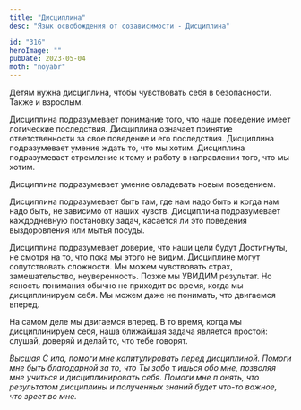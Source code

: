 ```yaml
---
title: "Дисциплина"
desc: "Язык освобождения от созависимости - Дисциплина"

id: "316"
heroImage: ""
pubDate: 2023-05-04
moth: "noyabr"
---
```


Детям нужна дисциплина, чтобы чувствовать себя в безопасности. Также и
взрослым.

Дисциплина подразумевает понимание того, что наше поведение имеет логические
последствия. Дисциплина означает принятие ответственности за свое поведение и
его последствия. Дисциплина подразумевает умение ждать то, что мы хотим.
Дисциплина подразумевает стремление к тому и работу в направлении того, что мы
хотим.

Дисциплина подразумевает умение овладевать новым поведением.

Дисциплина подразумевает быть там, где нам надо быть и когда нам надо быть, не
зависимо от наших чувств. Дисциплина подразумевает каждодневную постановку
задач, касается ли это поведения выздоровления или мытья посуды.

Дисциплина подразумевает доверие, что наши цели будут Достигнуты, не смотря на
то, что пока мы этого не видим. Дисциплине могут сопутствовать сложности. Мы
можем чувствовать страх, замешательство, неуверенность. Позже мы УВИДИМ
результат. Но ясность понимания обычно не приходит во время, когда мы
дисциплинируем себя. Мы можем даже не понимать, что двигаемся вперед.

На самом деле мы двигаемся вперед. В то время, когда мы дисциплинируем себя,
наша ближайшая задача является простой: слушай, доверяй и делай то, что тебе
говорят.

_Высшая_ _С_ _ила,_ _помоги_ _мне_ _капитулировать_ _перед_ _дисциплиной._
_Помоги_ _мне_ _быть_ _благодарной_ _за_ _то,_ _что_ _Ты_ _забо_ т _ишься_
_обо_ _мне,_ _позволяя_ _мне_ _учиться_ _и_ _дисциплинировать_ _себя._
_Помоги_ _мне_ _п_ _онять,_ _что_ _результатом_ _дисциплины_ _и_ _полученных_
_знаний_ _будет_ _что-то_ _важное,_ _что_ _зреет_ _во_ _мне._

